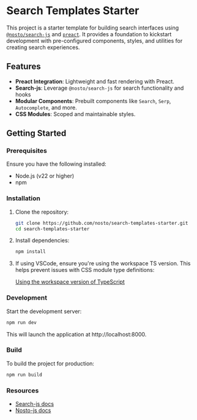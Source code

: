 # Search Templates Starter

This project is a starter template for building search interfaces using [`@nosto/search-js`](https://www.npmjs.com/package/@nosto/search-js) and [`preact`](https://preactjs.com/). It provides a foundation to kickstart development with pre-configured components, styles, and utilities for creating search experiences.

## Features

- **Preact Integration**: Lightweight and fast rendering with Preact.
- **Search-js**: Leverage `@nosto/search-js` for search functionality and hooks
- **Modular Components**: Prebuilt components like `Search`, `Serp`, `Autocomplete`, and more.
- **CSS Modules**: Scoped and maintainable styles.

## Getting Started

### Prerequisites

Ensure you have the following installed:

- Node.js (v22 or higher)
- npm

### Installation

1. Clone the repository:

   ```sh
   git clone https://github.com/nosto/search-templates-starter.git
   cd search-templates-starter
   ```
2. Install dependencies:

    ```sh
    npm install
    ```
3. If using VSCode, ensure you're using the workspace TS version. This helps prevent issues with CSS module type definitions:

    [Using the workspace version of TypeScript](https://code.visualstudio.com/docs/typescript/typescript-compiling#_using-the-workspace-version-of-typescript)

### Development

Start the development server:
```sh
npm run dev
```

This will launch the application at http://localhost:8000.

### Build
To build the project for production:
```sh
npm run build
```

### Resources
- [Search-js docs](https://docs.nosto.com/techdocs/apis/frontend/oss/search-js)
- [Nosto-js docs](https://docs.nosto.com/techdocs/apis/frontend/oss/nosto-js)